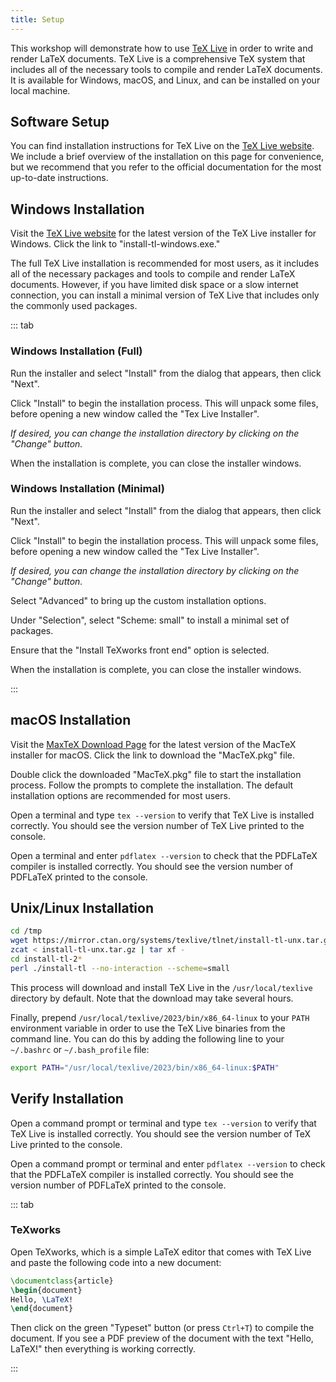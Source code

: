 ```yaml
---
title: Setup
---
```


This workshop will demonstrate how to use [TeX Live](https://tug.org/texlive/) in order to write
and render LaTeX documents. TeX Live is a comprehensive TeX system that includes all of the
necessary tools to compile and render LaTeX documents. It is available for Windows, macOS, and
Linux, and can be installed on your local machine.

## Software Setup

You can find installation instructions for TeX Live on the
[TeX Live website](https://tug.org/texlive/). We include a brief overview of the installation
on this page for convenience, but we recommend that you refer to the official documentation for
the most up-to-date instructions.

## Windows Installation

Visit the [TeX Live website](https://tug.org/texlive/windows.html) for the latest version of the
TeX Live installer for Windows. Click the link to "install-tl-windows.exe."

The full TeX Live installation is recommended for most users, as it includes all of the necessary
packages and tools to compile and render LaTeX documents. However, if you have limited disk space
or a slow internet connection, you can install a minimal version of TeX Live that includes only the
commonly used packages.

::: tab

### Windows Installation (Full)

Run the installer and select "Install" from the dialog that appears, then click "Next".

Click "Install" to begin the installation process. This will unpack some files, before opening a new window called the "Tex Live Installer".

*If desired, you can change the installation directory by clicking on the "Change" button.*

When the installation is complete, you can close the installer windows.

### Windows Installation (Minimal)

Run the installer and select "Install" from the dialog that appears, then click "Next".

Click "Install" to begin the installation process. This will unpack some files, before opening a new window called the "Tex Live Installer".

*If desired, you can change the installation directory by clicking on the "Change" button.*

Select "Advanced" to bring up the custom installation options.

Under "Selection", select "Scheme: small" to install a minimal set of packages.

Ensure that the "Install TeXworks front end" option is selected.

When the installation is complete, you can close the installer windows.

:::

## macOS Installation

Visit the [MaxTeX Download Page](https://tug.org/mactex/mactex-download.html) for the latest
version of the MacTeX installer for macOS. Click the link to download the "MacTeX.pkg" file.

Double click the downloaded "MacTeX.pkg" file to start the installation process. Follow the
prompts to complete the installation. The default installation options are recommended for most
users.

Open a terminal and type `tex --version` to verify that TeX Live is installed correctly. You
should see the version number of TeX Live printed to the console.

Open a terminal and enter `pdflatex --version` to check that the PDFLaTeX compiler is installed
correctly. You should see the version number of PDFLaTeX printed to the console.

## Unix/Linux Installation

```bash
cd /tmp
wget https://mirror.ctan.org/systems/texlive/tlnet/install-tl-unx.tar.gz
zcat < install-tl-unx.tar.gz | tar xf -
cd install-tl-2*
perl ./install-tl --no-interaction --scheme=small
```

This process will download and install TeX Live in the `/usr/local/texlive` directory by default.
Note that the download may take several hours.

Finally, prepend `/usr/local/texlive/2023/bin/x86_64-linux` to your `PATH` environment variable in
order to use the TeX Live binaries from the command line. You can do this by adding the following
line to your `~/.bashrc` or `~/.bash_profile` file:

```bash
export PATH="/usr/local/texlive/2023/bin/x86_64-linux:$PATH"
```

## Verify Installation

Open a command prompt or terminal and type `tex --version` to verify that TeX Live is installed correctly.  You should see the version number of TeX Live printed to the console.

Open a command prompt or terminal and enter `pdflatex --version` to check that the PDFLaTeX compiler is installed correctly. You should see the version number of PDFLaTeX printed to the console.

::: tab

### TeXworks

Open TeXworks, which is a simple LaTeX editor that comes with TeX Live and paste the following code into a new document:

```latex
\documentclass{article}
\begin{document}
Hello, \LaTeX!
\end{document}
```

Then click on the green "Typeset" button (or press `Ctrl+T`) to compile the document. If you see a PDF preview of the document with the text "Hello, LaTeX!" then everything is working correctly.

:::
